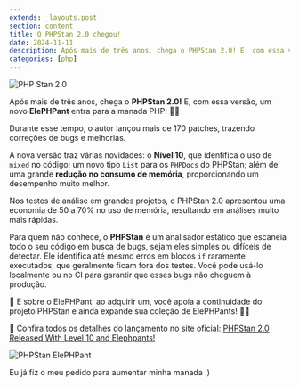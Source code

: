 ```yaml
---
extends: _layouts.post
section: content
title: O PHPStan 2.0 chegou!
date: 2024-11-11
description: Após mais de três anos, chega o PHPStan 2.0! E, com essa versão, um novo ElePHPant entra para a manada PHP! 🐘🎉
categories: [php]
---
```


![PHP Stan 2.0](/assets/images/blog/phpstan20.jpeg)

Após mais de três anos, chega o **PHPStan 2.0!** E, com essa versão, um novo **ElePHPant** entra para a manada PHP! 🐘🎉

Durante esse tempo, o autor lançou mais de 170 patches, trazendo correções de bugs e melhorias.

A nova versão traz várias novidades: o **Nível 10**, que identifica o uso de `mixed` no código; um novo tipo `List` para os `PHPDocs` do PHPStan; além de uma grande **redução no consumo de memória**, proporcionando um desempenho muito melhor.

Nos testes de análise em grandes projetos, o PHPStan 2.0 apresentou uma economia de 50 a 70% no uso de memória, resultando em análises muito mais rápidas.

Para quem não conhece, o **PHPStan** é um analisador estático que escaneia todo o seu código em busca de bugs, sejam eles simples ou difíceis de detectar. 
Ele identifica até mesmo erros em blocos `if` raramente executados, que geralmente ficam fora dos testes. 
Você pode usá-lo localmente ou no CI para garantir que esses bugs não cheguem à produção.

🐘 E sobre o ElePHPant: ao adquirir um, você apoia a continuidade do projeto PHPStan e ainda expande sua coleção de ElePHPants! 🐘💙

🔗 Confira todos os detalhes do lançamento no site oficial: [PHPStan 2.0 Released With Level 10 and Elephpants!](https://lnkd.in/dGxSx82V)

![PHPStan ElePHPant](/assets/images/blog/phpstan_elephpant.png)

Eu já fiz o meu pedido para aumentar minha manada :)